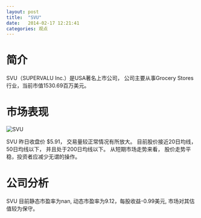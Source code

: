 ```yaml
---
layout: post
title:  "SVU"
date:   2014-02-17 12:21:41
categories: 观点
---
```


# 简介
SVU（SUPERVALU Inc.）是USA著名上市公司，
公司主要从事Grocery Stores行业，当前市值1530.69百万美元。

# 市场表现

![SVU](http://finviz.com/chart.ashx?t=SVU&ty=c&ta=1&p=d&s=l)

SVU 昨日收盘价 $5.91，
交易量较正常情况有所放大。
目前股价接近20日均线，
50日均线以下，
并且处于200日均线以下。
从短期市场走势来看，
股价走势平稳，投资者应减少无谓的操作。

# 公司分析
SVU 目前静态市盈率为nan, 动态市盈率为9.12，每股收益-0.99美元,
市场对其估值较为保守。
